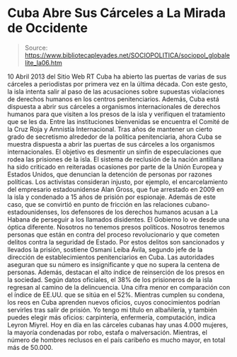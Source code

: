 # Cuba Abre Sus Cárceles a La Mirada de Occidente

> Source: https://www.bibliotecapleyades.net/SOCIOPOLITICA/sociopol_globalelite_la06.htm

10 Abril 2013
del Sitio Web
RT
Cuba ha abierto las puertas de varias de sus
cárceles a periodistas por primera vez en la última década.
Con este gesto, la isla intenta salir al paso de
las acusaciones sobre supuestas violaciones de derechos humanos en los
centros penitenciarios.
Además, Cuba está dispuesta a abrir sus cárceles a organismos
internacionales de derechos humanos para que visiten a los presos de la isla
y verifiquen el tratamiento que se les da. Entre las instituciones
bienvenidas se encuentra el Comité de la Cruz Roja y Amnistía Internacional.
Tras años de mantener un cierto grado de secretismo alrededor de la política
penitenciaria, ahora Cuba se muestra dispuesta a abrir las puertas de sus
cárceles a los organismos internacionales. El objetivo es desmentir un
sinfín de especulaciones que rodea las prisiones de la isla.
El sistema de reclusión de la nación antillana ha sido criticado en
reiteradas ocasiones por parte de la Unión Europea y Estados Unidos, que
denuncian la
detención de personas por razones políticas.
Los activistas consideran injusto, por ejemplo, el encarcelamiento del
empresario estadounidense
Alan Gross, que fue arrestado en 2009 en la isla y
condenado a 15 años de prisión por espionaje. Además de este caso, que se
convirtió en punto de fricción en las
relaciones cubano-estadounidenses, los
defensores de los derechos humanos acusan a La Habana de perseguir a los
llamados disidentes.
El Gobierno lo ve desde una óptica diferente.
Nosotros no tenemos presos políticos.
Nosotros tenemos personas que están en contra del proceso revolucionario
y que cometen delitos contra la seguridad de Estado.
Por estos delitos
son sancionados y llevados la prisión, sostiene Osmani Leiba Ávila,
segundo jefe de la dirección de establecimientos penitenciarios en Cuba.
Las autoridades aseguran que su número es
insignificante y que no supera la centena de personas.
Además, destacan el alto índice de reinserción
de los presos en la sociedad. Según datos oficiales, el 38% de los
prisioneros de la isla regresan al camino de la delincuencia. Una cifra
menor en comparación con el índice de EE.UU. que se sitúa en el 52%.
Mientras cumplen su condena, los reos en Cuba aprenden nuevos oficios, cuyos
conocimientos podrían servirles tras salir de prisión.
Yo tengo mi título en albañilería, y
también puedes elegir más oficios: carpintería, enfermería, computación,
indica Leyron Miyrel.
Hoy en día en las cárceles cubanas hay unas
4.000 mujeres, la mayoría condenadas por robo, estafa o malversación.
Mientras, el número de hombres reclusos en el país caribeño es mucho mayor,
en total más de 50.000.
